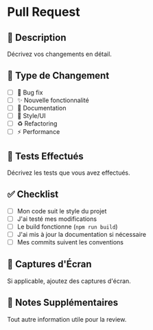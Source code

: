 # Pull Request

## 📝 Description

Décrivez vos changements en détail.

## 🎯 Type de Changement

- [ ] 🐛 Bug fix
- [ ] ✨ Nouvelle fonctionnalité
- [ ] 📝 Documentation
- [ ] 🎨 Style/UI
- [ ] ♻️ Refactoring
- [ ] ⚡ Performance

## 🧪 Tests Effectués

Décrivez les tests que vous avez effectués.

## ✅ Checklist

- [ ] Mon code suit le style du projet
- [ ] J'ai testé mes modifications
- [ ] Le build fonctionne (`npm run build`)
- [ ] J'ai mis à jour la documentation si nécessaire
- [ ] Mes commits suivent les conventions

## 📸 Captures d'Écran

Si applicable, ajoutez des captures d'écran.

## 📝 Notes Supplémentaires

Tout autre information utile pour la review.
